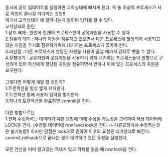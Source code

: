 동시에 같이 업데이트를 실행하면 교착상태에 빠지게 된다. 즉 둘 이상의 프로세스가 서로 작업이 끝나길 기다리는 것임!! </br>
여기서 교착상태가 왜 알어나는지 알아야 방지를 할 수 있다.</br>
교착상태의 원인</br>
1.상호 배제 : 한번에 한개의 프로세스만이 공유자원을 사용할 수 있다.</br>
2.점유와 대기 : 하나의 자원을 점유하고 있으면서 다은 프로세스에 할당되어 사용되고 있는 자원을 추가로 점유하기위해 대기하는 프로세스가 있어야 한다.</br>
3.비선점 : 다른 프로세스에 할당된 자원을 사용이 끝날 때까지 강제로 뺏을 수 없다.</br>
4.환형대기 : 공유자원과 공유자원을 사용하기 위해 대기하는 프로세스들이 원형으로 구성되어 있어 자신에게 할당된 자원을 점유하면서 앞이나 뒤에 있는 프로세스의 자원을 요구한다.</br>
</br>
그렇다면 어떻게 개발 할 것인가?</br>
1.트랜잭션을 항상 짧게 유지한다.</br>
2.트랜잭션 중에 사용자 입력을 방지한다</br>
3.하나의 트랜잭션을 완료하면 commit을 한다.</br>
</br>
다른 방법으로는</br>
1.현재 수정하려는 데이터가 다른 요청에 의해 수정될 가능성을 고려하여 해당 데이터에 LOCK을 건다. (수정할 데이터에 row level lock을 건다 -> 다른요청에서 수정하는것은 불가능함!) 하지만 단점은 lock으로 인하여 이후의 요청은 대기상태로 빠진다. commit,rollback으로 끝나는 경우 대기하고 있던 요청을 실행한다.</br>
</br>
모든 연산을 이미 알고있는 객체가 있고 객체를 읽을 때 row lock을 건다.

